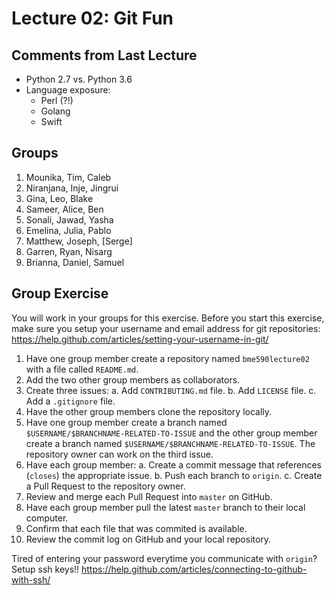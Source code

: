 Lecture 02: Git Fun
===================

Comments from Last Lecture
--------------------------
* Python 2.7 vs. Python 3.6
* Language exposure:
  + Perl (?!)
  + Golang
  + Swift

Groups
------
1. Mounika, Tim, Caleb
2. Niranjana, Inje, Jingrui
3. Gina, Leo, Blake
4. Sameer, Alice, Ben
5. Sonali, Jawad, Yasha
6. Emelina, Julia, Pablo
7. Matthew, Joseph, [Serge]
8. Garren, Ryan, Nisarg
9. Brianna, Daniel, Samuel

Group Exercise
--------------
You will work in your groups for this exercise.  Before you start this exercise, make sure you setup your username and email address for git repositories: https://help.github.com/articles/setting-your-username-in-git/

1. Have one group member create a repository named `bme590lecture02` with a file called `README.md`.
2. Add the two other group members as collaborators.
3. Create three issues:
  a. Add `CONTRIBUTING.md` file.
  b. Add `LICENSE` file.
  c. Add a `.gitignore` file.
4. Have the other group members clone the repository locally.
5. Have one group member create a branch named `$USERNAME/$BRANCHNAME-RELATED-TO-ISSUE` and the other group member create a branch named `$USERNAME/$BRANCHNAME-RELATED-TO-ISSUE`.  The repository owner can work on the third issue.
6. Have each group member:
  a. Create a commit message that references (`closes`) the appropriate issue.
  b. Push each branch to `origin`.
  c. Create a Pull Request to the repository owner.
7. Review and merge each Pull Request into `master` on GitHub.
8. Have each group member pull the latest `master` branch to their local computer.
9. Confirm that each file that was commited is available.
10. Review the commit log on GitHub and your local repository.


Tired of entering your password everytime you communicate with `origin`?  Setup ssh keys!!  https://help.github.com/articles/connecting-to-github-with-ssh/